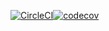 [![CircleCI](https://circleci.com/gh/vchin/mailtrap-client/tree/master.svg?style=svg)](https://circleci.com/gh/vchin/mailtrap-client/tree/master)[![codecov](https://codecov.io/gh/vchin/mailtrap-client/branch/master/graph/badge.svg)](https://codecov.io/gh/vchin/mailtrap-client)
